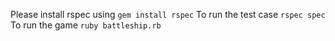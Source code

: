 Please install rspec using
`gem install rspec`
To run the test case
`rspec spec`
To run the game
`ruby battleship.rb`